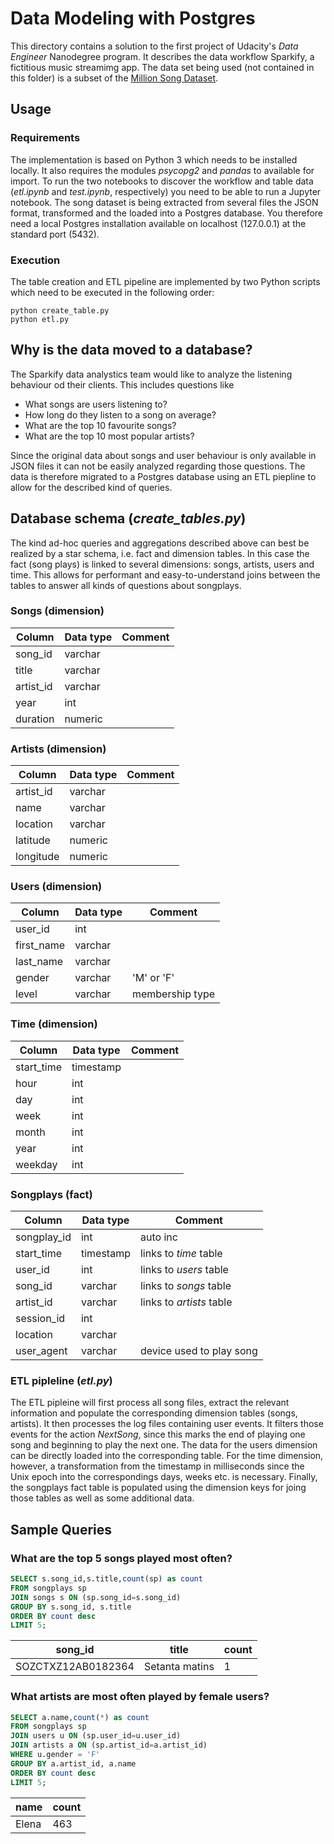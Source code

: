 # Data Modeling with Postgres
This directory contains a solution to the first project of Udacity's *Data Engineer* Nanodegree program. It describes the data workflow Sparkify, a fictitious music streamimg app. The data set being used (not contained in this folder) is a subset of the [Million Song Dataset](https://labrosa.ee.columbia.edu/millionsong/).

## Usage

### Requirements
The implementation is based on Python 3 which needs to be installed locally. It also requires the modules *psycopg2* and *pandas* to available for import. To run the two notebooks to discover the workflow and table data (*etl.ipynb* and *test.ipynb*, respectively) you need to be able to run a Jupyter notebook.
The song dataset is being extracted from several files the JSON format, transformed and the loaded into a Postgres database. You therefore need a local Postgres installation available on localhost (127.0.0.1) at the standard port (5432).

### Execution
The table creation and ETL pipeline are implemented by two Python scripts which need to be executed in the following order:
```
python create_table.py
python etl.py
```

## Why is the data moved to a database?
The Sparkify data analystics team would like to analyze the listening behaviour od their clients. This includes questions like
* What songs are users listening to?
* How long do they listen to a song on average?
* What are the top 10 favourite songs?
* What are the top 10 most popular artists?

Since the original data about songs and user behaviour is only available in JSON files it can not be easily analyzed regarding those questions. The data is therefore migrated to a Postgres database using an ETL piepline to allow for the described kind of queries.

## Database schema (*create_tables.py*)
The kind ad-hoc queries and aggregations described above can best be realized by a star schema, i.e. fact and dimension tables. In this case the fact (song plays) is linked to several dimensions: songs, artists, users and time. This allows for performant and easy-to-understand joins between the tables to answer all kinds of questions about songplays.

### Songs (dimension)

| Column   | Data type | Comment |
| -------  | --------- | ------- |
| song_id  | varchar   |         |
| title    | varchar   |         |
| artist_id| varchar   |         |
| year     | int       |         |
| duration | numeric   |         |


### Artists (dimension)

| Column   | Data type | Comment |
| -------  | --------- | ------- |
| artist_id| varchar   |         |
| name     | varchar   |         |
| location | varchar   |         |
| latitude | numeric   |         |
| longitude| numeric   |         |

### Users (dimension)

| Column    | Data type | Comment |
| -------   | --------- | ------- |
| user_id   | int       |         |
| first_name| varchar   |         |
| last_name | varchar   |         |
| gender    | varchar   | 'M' or 'F'|
| level     | varchar   | membership type|

### Time (dimension)

| Column     | Data type | Comment |
| -------    | --------- | ------- |
| start_time | timestamp |         |
| hour       | int       |         |
| day        | int       |         |
| week       | int       |         |
| month      | int       |         |
| year       | int       |         |
| weekday    | int       |         |

### Songplays (fact)

| Column      | Data type | Comment |
| -------     | --------- | ------- |
| songplay_id | int       | auto inc|
| start_time  | timestamp | links to *time* table|
| user_id     | int       | links to *users* table |
| song_id     | varchar   | links to *songs* table |
| artist_id   | varchar   | links to *artists* table |
| session_id  | int       |         |
| location    | varchar   |         |
| user_agent  | varchar   | device used to play song  |

### ETL pipleline (*etl.py*)
The ETL pipleine will first process all song files, extract the relevant information and populate the corresponding dimension tables (songs, artists). It then processes the log files containing user events. It filters those events for the action *NextSong*, since this marks the end of playing one song and beginning to play the next one. The data for the users dimension can be directly loaded into the corresponding table. For the time dimension, however, a transformation from the timestamp in milliseconds since the Unix epoch into the correspondings days, weeks etc. is necessary.
Finally, the songplays fact table is populated using the dimension keys for joing those tables as well as some additional data.

## Sample Queries
### What are the top 5 songs played most often?
```SQL
SELECT s.song_id,s.title,count(sp) as count
FROM songplays sp
JOIN songs s ON (sp.song_id=s.song_id)
GROUP BY s.song_id, s.title
ORDER BY count desc
LIMIT 5;
```
|song_id 	|title 	|count|
|-----------|-------|-----|
|SOZCTXZ12AB0182364 	|Setanta matins 	|1|

### What artists are most often played by female users?
```SQL
SELECT a.name,count(*) as count
FROM songplays sp
JOIN users u ON (sp.user_id=u.user_id)
JOIN artists a ON (sp.artist_id=a.artist_id)
WHERE u.gender = 'F'
GROUP BY a.artist_id, a.name
ORDER BY count desc
LIMIT 5;
```
|name |count|
|-----|-----|
|Elena|463  |